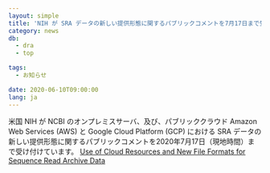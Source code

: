 ```yaml
---
layout: simple
title: 'NIH が SRA データの新しい提供形態に関するパブリックコメントを7月17日まで受付中'
category: news
db:
  - dra
  - top

tags:
  - お知らせ

date: 2020-06-10T09:00:00
lang: ja
---
```


<p>米国 NIH が NCBI のオンプレミスサーバ、及び、パブリッククラウド Amazon Web Services (AWS) と Google Cloud Platform (GCP) における SRA データの新しい提供形態に関するパブリックコメントを2020年7月17日（現地時間）まで受け付けています。
    <a href="https://datascience.nih.gov/sra-rfi-submission">Use of Cloud Resources and New File Formats for Sequence Read Archive Data</a>
</p>
